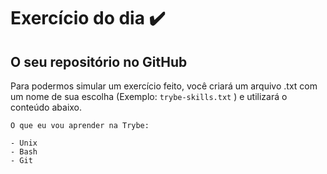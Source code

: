 # Exercício do dia :heavy_check_mark:

## O seu repositório no GitHub

Para podermos simular um exercício feito, você criará um arquivo .txt com um nome de sua escolha (Exemplo: `trybe-skills.txt` ) e utilizará o conteúdo abaixo.

```
O que eu vou aprender na Trybe:

- Unix
- Bash
- Git

```
